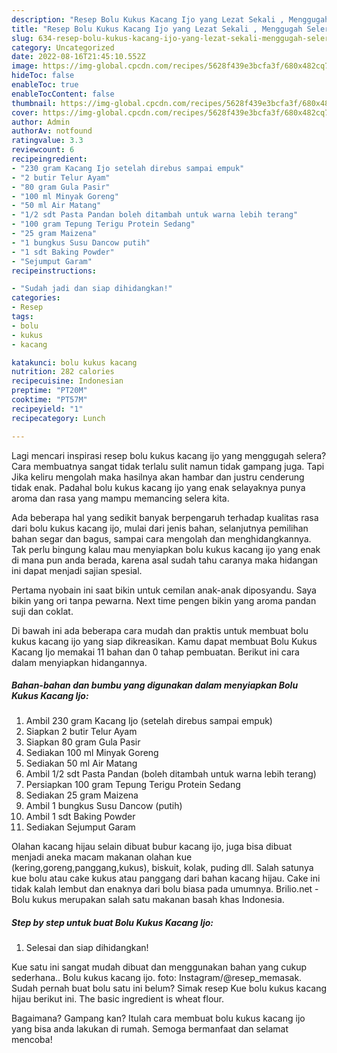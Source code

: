 ```yaml
---
description: "Resep Bolu Kukus Kacang Ijo yang Lezat Sekali , Menggugah Selera"
title: "Resep Bolu Kukus Kacang Ijo yang Lezat Sekali , Menggugah Selera"
slug: 634-resep-bolu-kukus-kacang-ijo-yang-lezat-sekali-menggugah-selera
category: Uncategorized
date: 2022-08-16T21:45:10.552Z
image: https://img-global.cpcdn.com/recipes/5628f439e3bcfa3f/680x482cq70/bolu-kukus-kacang-ijo-foto-resep-utama.jpg
hideToc: false
enableToc: true
enableTocContent: false
thumbnail: https://img-global.cpcdn.com/recipes/5628f439e3bcfa3f/680x482cq70/bolu-kukus-kacang-ijo-foto-resep-utama.jpg
cover: https://img-global.cpcdn.com/recipes/5628f439e3bcfa3f/680x482cq70/bolu-kukus-kacang-ijo-foto-resep-utama.jpg
author: Admin
authorAv: notfound
ratingvalue: 3.3
reviewcount: 6
recipeingredient:
- "230 gram Kacang Ijo setelah direbus sampai empuk"
- "2 butir Telur Ayam"
- "80 gram Gula Pasir"
- "100 ml Minyak Goreng"
- "50 ml Air Matang"
- "1/2 sdt Pasta Pandan boleh ditambah untuk warna lebih terang"
- "100 gram Tepung Terigu Protein Sedang"
- "25 gram Maizena"
- "1 bungkus Susu Dancow putih"
- "1 sdt Baking Powder"
- "Sejumput Garam"
recipeinstructions:

- "Sudah jadi dan siap dihidangkan!"
categories:
- Resep
tags:
- bolu
- kukus
- kacang

katakunci: bolu kukus kacang 
nutrition: 282 calories
recipecuisine: Indonesian
preptime: "PT20M"
cooktime: "PT57M"
recipeyield: "1"
recipecategory: Lunch

---
```



Lagi mencari inspirasi resep bolu kukus kacang ijo yang menggugah selera? Cara membuatnya sangat tidak terlalu sulit namun tidak gampang juga. Tapi Jika keliru mengolah maka hasilnya akan hambar dan justru cenderung tidak enak. Padahal bolu kukus kacang ijo yang enak selayaknya punya aroma dan rasa yang mampu memancing selera kita.


Ada beberapa hal yang sedikit banyak berpengaruh terhadap kualitas rasa dari bolu kukus kacang ijo, mulai dari jenis bahan, selanjutnya pemilihan bahan segar dan bagus, sampai cara mengolah dan menghidangkannya. Tak perlu bingung kalau mau menyiapkan bolu kukus kacang ijo yang enak di mana pun anda berada, karena asal sudah tahu caranya maka hidangan ini dapat menjadi sajian spesial.

Pertama nyobain ini saat bikin untuk cemilan anak-anak diposyandu. Saya bikin yang ori tanpa pewarna. Next time pengen bikin yang aroma pandan suji dan coklat.


Di bawah ini ada beberapa cara mudah dan praktis untuk membuat bolu kukus kacang ijo yang siap dikreasikan. Kamu dapat membuat Bolu Kukus Kacang Ijo memakai 11 bahan dan 0 tahap pembuatan. Berikut ini cara dalam menyiapkan hidangannya.

<!--inarticleads1-->

##### Bahan-bahan dan bumbu yang digunakan dalam menyiapkan Bolu Kukus Kacang Ijo:

1. Ambil 230 gram Kacang Ijo (setelah direbus sampai empuk)
1. Siapkan 2 butir Telur Ayam
1. Siapkan 80 gram Gula Pasir
1. Sediakan 100 ml Minyak Goreng
1. Sediakan 50 ml Air Matang
1. Ambil 1/2 sdt Pasta Pandan (boleh ditambah untuk warna lebih terang)
1. Persiapkan 100 gram Tepung Terigu Protein Sedang
1. Sediakan 25 gram Maizena
1. Ambil 1 bungkus Susu Dancow (putih)
1. Ambil 1 sdt Baking Powder
1. Sediakan Sejumput Garam


Olahan kacang hijau selain dibuat bubur kacang ijo, juga bisa dibuat menjadi aneka macam makanan olahan kue (kering,goreng,panggang,kukus), biskuit, kolak, puding dll. Salah satunya kue bolu atau cake kukus atau panggang dari bahan kacang hijau. Cake ini tidak kalah lembut dan enaknya dari bolu biasa pada umumnya. Brilio.net - Bolu kukus merupakan salah satu makanan basah khas Indonesia. 

<!--inarticleads2-->

##### Step by step untuk buat Bolu Kukus Kacang Ijo:


1. Selesai dan siap dihidangkan!

Kue satu ini sangat mudah dibuat dan menggunakan bahan yang cukup sederhana.. Bolu kukus kacang ijo. foto: Instagram/@resep_memasak. Sudah pernah buat bolu satu ini belum? Simak resep Kue bolu kukus kacang hijau berikut ini. The basic ingredient is wheat flour. 

Bagaimana? Gampang kan? Itulah cara membuat bolu kukus kacang ijo yang bisa anda lakukan di rumah. Semoga bermanfaat dan selamat mencoba!
